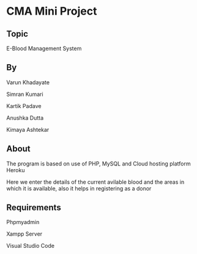 # CMA Mini Project

## Topic

E-Blood Management System

## By

Varun Khadayate

Simran Kumari

Kartik Padave

Anushka Dutta

Kimaya Ashtekar

## About

The program is based on use of PHP, MySQL and Cloud hosting platform Heroku

Here we enter the details of the current avilable blood and the areas in which it is available, also it helps in registering as a donor

## Requirements

Phpmyadmin

Xampp Server

Visual Studio Code
